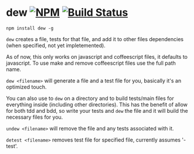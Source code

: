 dew [![NPM](https://nodei.co/npm/dew.png?mini=true)](https://nodei.co/npm/dew/) [![Build Status](http://img.shields.io/travis-ci/wlabranche/dew.svg?branch=master&style=flat)](https://travis-ci.org/wlabranche/dew)
====

```
npm install dew -g
```
`dew` creates a file, tests for that file, and add it to other files dependencies (when specified, not yet impletemented).

As of now, this only works on javascript and coffeescript files, it defaults to javascript.
To use make and remove coffeescript files use the full path name.


`dew <filename>` will generate a file and a test file for you, basically it's an optimized touch.

You can also use to `dew` on a directory and to build tests/main files for everything inside (including other directories).
This has the benefit of allow for both tdd and bdd, so write your tests and `dew` the file and it will build the necessary files for you.

`undew <filename>` will remove the file and any tests associated with it.

`detest <filename>` removes test file for specified file, currently assumes '-test'.
